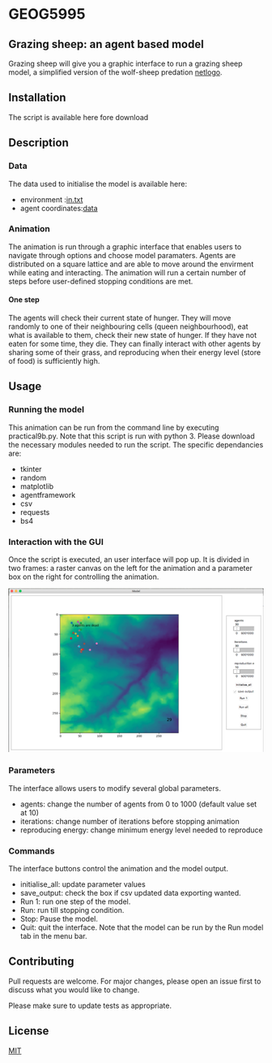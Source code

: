 # GEOG5995
## Grazing sheep: an agent based model
Grazing sheep will give you a graphic interface to run a grazing sheep model, a simplified version of the wolf-sheep predation  [netlogo](https://ccl.northwestern.edu/netlogo/models/WolfSheepPredation).

## Installation 
The script is available here fore download

## Description 
### Data
The data used to initialise the model is available here:
- environment :[in.txt](https://www.geog.leeds.ac.uk/courses/computing/practicals/python/agent-framework/part6/in.txt)
- agent coordinates:[data](https://www.geog.leeds.ac.uk/courses/computing/practicals/python/agent-framework/part9/data.html)
### Animation
The animation is run through a graphic interface that enables users to navigate through options and choose model paramaters. Agents are distributed on a square lattice and are able to move around the envirment while eating and interacting. The animation will run a certain number of steps before user-defined stopping conditions are met.
#### One step
The agents will check their current state of hunger. They will move randomly to one of their neighbouring cells (queen neighbourhood), eat what is available to them, check their new state of hunger. If they have not eaten for some time, they die. They can finally interact with other agents by sharing some of their grass, and reproducing when their energy level (store of food) is sufficiently high. 

## Usage
### Running the model
This animation can be run from the command line by executing practical9b.py. Note that this script is run with python 3. 
Please download the necessary modules needed to run the script. The specific dependancies are:
- tkinter
- random
- matplotlib
- agentframework
- csv
- requests
- bs4
### Interaction with the GUI
Once the script is executed, an user interface will pop up. It is divided in two frames: a raster canvas on the left for the animation and a parameter box on the right for controlling the animation. 

![Graphic interface](capture.png)


### Parameters 
The interface allows users to modify several global parameters. 
- agents: change the number of agents from 0 to 1000 (default value set at 10)
- iterations: change number of iterations before stopping animation
- reproducing energy: change minimum energy level needed to reproduce

### Commands 
The interface buttons control the animation and the model output.
- initialise_all: update parameter values
- save_output: check the box if csv updated data exporting wanted. 
- Run 1: run one step of the model.
- Run: run till stopping condition.
- Stop: Pause the model.
- Quit: quit the interface. 
Note that the model can be run by the Run model tab in the menu bar. 

## Contributing
Pull requests are welcome. For major changes, please open an issue first to discuss what you would like to change.

Please make sure to update tests as appropriate.

## License
[MIT](https://choosealicense.com/licenses/mit/)
